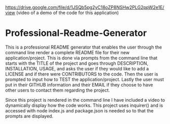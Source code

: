 https://drive.google.com/file/d/1JSQb5pg2yC18oZP8NSHw2PLG2ppW2e1E/view
(video of a demo of the code for this application)

# Professional-Readme-Generator

This is a professional README generator that enables the user through the command line render a complete README file for their new application/project. This is done via prompts from the command line that starts with the TITLE of the project and goes through DESCRIPTION, INSTALLATION, USAGE, and asks the user if they would like to add a LICENSE and if there were CONTRIBUTORS to the code. Then the user is prompted to input how to TEST the application/project. Lastly the user must put in their GITHUB information and their EMAIL if they choose to have other users to contact them regarding the project.

Since this project is rendered in the command line I have included a video to dynamically display how the code works. This project uses inquirer() and is accessed with node index.js and package.json is needed so to that the prompts are displayed. 
 
  


  
  

